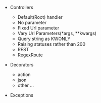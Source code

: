 
- Controllers
  * Default(Root) handler
  * No parameter
  * Fixed Url parameter
  * Vary Url Parameters(*args, **kwargs)
  * Query string as KWONLY 
  * Raising statuses rather than 200
  * REST
  * RegexRoute

- Decorators
  * action
  * json
  * other ...


- Exceptions
